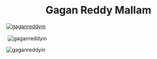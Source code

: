 <h1 align="center">Gagan Reddy Mallam</h1>
<p align="left"> <a href="https://twitter.com/gaganreddym" target="blank"><img src="https://img.shields.io/twitter/follow/gaganreddym?logo=twitter&style=for-the-badge" alt="gaganreddym" /></a> </p>

<p>&nbsp;<img align="center" src="https://github-readme-stats.vercel.app/api?username=gaganreddyin&show_icons=true&locale=en" alt="gaganreddyin" /></p> 

<p><img align="center" src="https://github-readme-streak-stats.herokuapp.com/?user=gaganreddyin&" alt="gaganreddyin" /></p>
